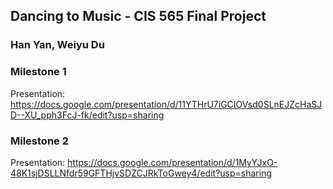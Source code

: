 ## Dancing to Music - CIS 565 Final Project
### Han Yan, Weiyu Du


### Milestone 1
Presentation: https://docs.google.com/presentation/d/11YTHrU7iGCIOVsd0SLnEJZcHaSJD--XU_pph3FcJ-fk/edit?usp=sharing

### Milestone 2
Presentation: https://docs.google.com/presentation/d/1MyYJxO-48K1sjDSLLNfdr59GFTHjvSDZCJRkToGwey4/edit?usp=sharing
